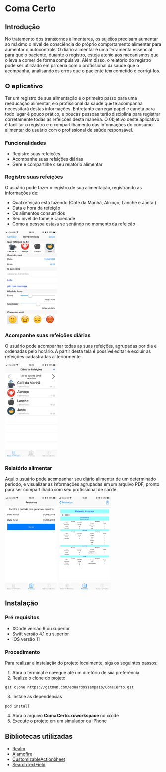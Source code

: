 # Coma Certo

## Introdução

No tratamento dos transtornos alimentares, os sujeitos precisam aumentar ao máximo o nível de consciência do próprio comportamento alimentar para aumentar o autocontrole. O diário alimentar é uma ferramenta essencial para que o paciente, durante o registro, esteja atento aos mecanismos que o leva a comer de forma compulsiva. Além disso, o relatório do registro pode ser utilizado em parceria com o profissional da saúde que o acompanha, analisando os erros que o paciente tem cometido e corrigi-los.

## O aplicativo

Ter um registro de sua alimentação é o primeiro passo para uma reeducação alimentar, e o profissional da saúde que te acompanha necessitará destas informações. Entretanto carregar papel e caneta para todo lugar é pouco prático, e poucas pessoas terão disciplina para registrar corretamente todas as refeições desta maneira. 
O Objetivo deste aplicativo é facilitar o registro e o compartilhamento das informações do consumo alimentar do usuário com o profissional de saúde responsável.

### Funcionalidades
- Registre suas refeições
- Acompanhe suas refeições diárias
- Gere e compartilhe o seu relatório alimentar

### Registre suas refeições

O usuário pode fazer o registro de sua alimentação, registrando as informações de:
- Qual refeição está fazendo (Café da Manhã, Almoço, Lanche e Janta )
- Data e hora da refeição
- Os alimentos consumidos
- Seu nível de fome e saciedade
- Como a pessoa estava se sentindo no momento da refeição

<img src="screenshots/screen-2.jpeg" alt="drawing" height="300"/>

### Acompanhe suas refeições diárias

O usuário pode acompanhar todas as suas refeições, agrupadas por dia e ordenadas pelo horário. A partir desta tela é possível editar e excluir 
as refeições cadastradas anteriormente

<img src="screenshots/screen-1.jpeg" alt="drawing" height="300"/>

### Relatório alimentar

Aqui o usuário pode acompanhar seu diário alimentar de um determinado período, e visualizar as informações agrupadas em um arquivo PDF, pronto para ser compartilhado com seu profissional de saúde.

<img src="screenshots/screen-3.jpeg" alt="drawing" height="300"/>
<img src="screenshots/screen-4.jpeg" alt="drawing" height="300"/>


## Instalação

### Pré requisitos

- XCode versão 9 ou superior
- Swift versão 4.1 ou superior
- IOS versão 11

### Procedimento

Para realizar a instalação do projeto localmente, siga os seguintes passos: 

1. Abra o terminal e navegue até um diretório de sua preferência
2. Realize o clone do projeto
```
git clone https://github.com/eduardossampaio/ComaCerto.git
```
3. Instale as dependências
 ```
 pod install
 ```
4. Abra o arquivo <b>Coma Certo.xcworkspace</b> no xcode
5. Execute o projeto em um simulador ou iPhone
   

## Bibliotecas utilizadas
- [Realm](https://realm.io/products/realm-database/)
- [Alamofire](https://github.com/Alamofire/Alamofire)
- [CustomizableActionSheet](https://github.com/beryu/CustomizableActionSheet)
- [SearchTextField](https://github.com/apasccon/SearchTextField)